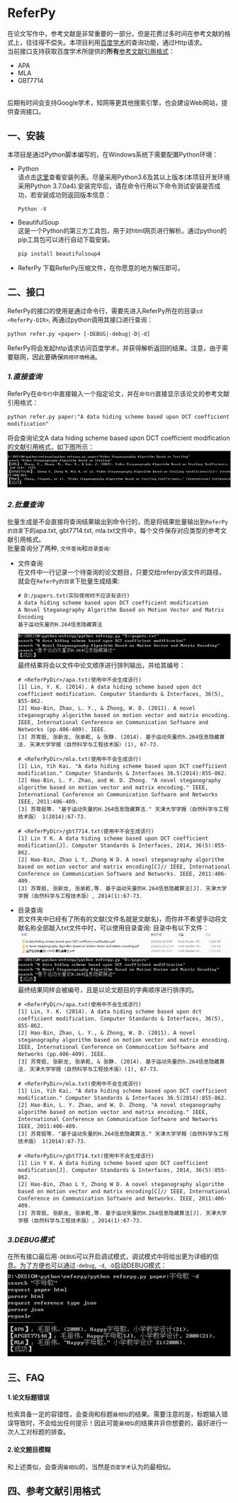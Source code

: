# ReferPy
在论文写作中，参考文献是非常重要的一部分，但是花费过多时间在参考文献的格式上，往往得不偿失。本项目利用[百度学术](http://xueshu.baidu.com/)的查询功能，通过Http请求。<br>
当前接口支持获取百度学术所提供的**所有**[参考文献引用格式]()：
* APA
* MLA
* GBT7714
<br>
后期有时间会支持Google学术，知网等更其他搜索引擎，也会建设Web网站，提供查询接口。

## 一、安装
本项目是通过Python脚本编写的，在Windows系统下需要配置Python环境：
* Python<br>
	请点击[这里](https://www.python.org/downloads/)查看安装列表。尽量采用Python3.6及其以上版本(本项目开发环境采用Python 3.7.0a4).安装完毕后，请在命令行用以下命令测试安装是否成功，若安装成功则返回版本信息：
	```
	Python -V
	```
* BeautifulSoup<br>
	这是一个Python的第三方工具包，用于对html网页进行解析。通过python的pip工具包可以进行自动下载安装。
	```
	pip install beautifulsoup4
	```
* ReferPy
	下载ReferPy压缩文件，在你愿意的地方解压即可。
	
## 二、接口
ReferPy的接口的使用是通过命令行，需要先进入ReferPy所在的目录`cd <ReferPy-DIR>`, 再通过python调用其接口进行查询：
```
python refer.py <paper> [-DEBUG|-debug|-D|-d]
```
ReferPy将会发起http请求访问百度学术，并获得解析返回的结果。注意，由于需要联网，因此要确保`网络环境畅通`。

### *1.直接查询*
ReferPy在`命令行`中直接输入一个指定论文，并在`命令行`直接显示该论文的参考文献引用格式：
```
python refer.py paper:"A data hiding scheme based upon DCT coefficient modification"
```
将会查询论文A data hiding scheme based upon DCT coefficient modification的文献引用格式，如下图所示：
![直接查询示例](icon/direct.png)
### *2.批量查询*
批量生成是不会直接将查询结果输出到命令行的，而是将结果批量输出到`ReferPy的目录`下的apa.txt, gbt7714.txt, mla.txt文件中，每个文件保存对应类型的参考文献引用格式。<br>
批量查询分了两种, `文件查询`和`目录查询`:
* 文件查询<br>
	在文件中一行记录一个待查询的论文题目，只要交给referpy该文件的路径，就会在`ReferPy的目录`下批量生成结果:
	```
	# D:/papers.txt(实际使用时不应该有该行)
	A data hiding scheme based upon DCT coefficient modification
	A Novel Steganography Algorithm Based on Motion Vector and Matrix Encoding
	基于运动矢量的H.264信息隐藏算法
	```
	![文件查询](icon/papersfile.png)<br>
	最终结果将会以文件中论文顺序进行排列输出，并给其编号：
	```
	# <ReferPyDir>/apa.txt(使用中不会生成该行)
	[1] Lin, Y. K. (2014). A data hiding scheme based upon dct coefficient modification. Computer Standards & Interfaces, 36(5), 855-862. 
	[2] Hao-Bin, Zhao, L. Y., & Zhong, W. D. (2011). A novel steganography algorithm based on motion vector and matrix encoding. IEEE, International Conference on Communication Software and Networks (pp.406-409). IEEE. 
	[3] 苏育挺, 张新龙, 张承乾, & 张静. (2014). 基于运动矢量的h.264信息隐藏算法. 天津大学学报（自然科学与工程技术版）(1), 67-73. 
	
	# <ReferPyDir>/mla.txt(使用中不会生成该行)
	[1] Lin, Yih Kai. "A data hiding scheme based upon DCT coefficient modification." Computer Standards & Interfaces 36.5(2014):855-862. 
	[2] Hao-Bin, L. Y. Zhao, and W. D. Zhong. "A novel steganography algorithm based on motion vector and matrix encoding." IEEE, International Conference on Communication Software and Networks IEEE, 2011:406-409. 
	[3] 苏育挺等. "基于运动矢量的H.264信息隐藏算法." 天津大学学报（自然科学与工程技术版） 1(2014):67-73. 
	
	# <ReferPyDir>/gbt7714.txt(使用中不会生成该行)
	[1] Lin Y K. A data hiding scheme based upon DCT coefficient modification[J]. Computer Standards & Interfaces, 2014, 36(5):855-862. 
	[2] Hao-Bin, Zhao L Y, Zhong W D. A novel steganography algorithm based on motion vector and matrix encoding[C]// IEEE, International Conference on Communication Software and Networks. IEEE, 2011:406-409. 
	[3] 苏育挺, 张新龙, 张承乾,等. 基于运动矢量的H.264信息隐藏算法[J]. 天津大学学报（自然科学与工程技术版）, 2014(1):67-73. 
	```
* 目录查询<br>
	若文件夹中已经有了所有的文献(文件名就是文献名)，而你并不希望手动将文献名称全部敲入txt文件中时，可以使用目录查询:
	目录中有以下文件：<br>
	![目录文件](icon/dir.png)<br>
	![目录查询](icon/papersdir.png)<br>
	最终结果同样会被编号，且是以论文题目的字典顺序进行排序的。
	```
	# <ReferPyDir>/apa.txt(使用中不会生成该行)
	[1] Lin, Y. K. (2014). A data hiding scheme based upon dct coefficient modification. Computer Standards & Interfaces, 36(5), 855-862. 
	[2] Hao-Bin, Zhao, L. Y., & Zhong, W. D. (2011). A novel steganography algorithm based on motion vector and matrix encoding. IEEE, International Conference on Communication Software and Networks (pp.406-409). IEEE. 
	[3] 苏育挺, 张新龙, 张承乾, & 张静. (2014). 基于运动矢量的h.264信息隐藏算法. 天津大学学报（自然科学与工程技术版）(1), 67-73. 
	
	# <ReferPyDir>/mla.txt(使用中不会生成该行)
	[1] Lin, Yih Kai. "A data hiding scheme based upon DCT coefficient modification." Computer Standards & Interfaces 36.5(2014):855-862. 
	[2] Hao-Bin, L. Y. Zhao, and W. D. Zhong. "A novel steganography algorithm based on motion vector and matrix encoding." IEEE, International Conference on Communication Software and Networks IEEE, 2011:406-409. 
	[3] 苏育挺等. "基于运动矢量的H.264信息隐藏算法." 天津大学学报（自然科学与工程技术版） 1(2014):67-73. 
	
	# <ReferPyDir>/gbt7714.txt(使用中不会生成该行)
	[1] Lin Y K. A data hiding scheme based upon DCT coefficient modification[J]. Computer Standards & Interfaces, 2014, 36(5):855-862. 
	[2] Hao-Bin, Zhao L Y, Zhong W D. A novel steganography algorithm based on motion vector and matrix encoding[C]// IEEE, International Conference on Communication Software and Networks. IEEE, 2011:406-409. 
	[3] 苏育挺, 张新龙, 张承乾,等. 基于运动矢量的H.264信息隐藏算法[J]. 天津大学学报（自然科学与工程技术版）, 2014(1):67-73. 
	```
	
### *3.DEBUG模式*
在所有接口最后用`-DEBUG`可以开启调试模式，调试模式中将给出更为详细的信息。为了方便也可以通过`-debug`, `-d`, `-D`启动DEBUG模式：
![调试模式](icon/debug.png)

## 三、FAQ
#### 1.论文标题错误
检索具备一定的容错性，会查询和标题`最相似`的结果。需要注意的是，标题输入错误导致时，不会给出任何提示！因此可能`最相似`的结果并非你想要的，最好进行一次人工对标题的排查。

#### 2.论文题目模糊
和上述类似，会查询`最相似`的，当然是`百度学术`认为的最相似。

## 四、参考文献引用格式